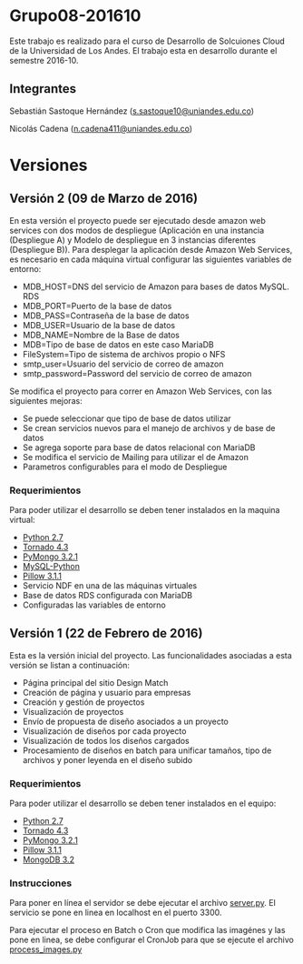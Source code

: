 # Grupo08-201610
Este trabajo es realizado para el curso de Desarrollo de Solcuiones Cloud de la Universidad de Los Andes.
El trabajo esta en desarrollo durante el semestre 2016-10.

## Integrantes
Sebastián Sastoque Hernández ([s.sastoque10@uniandes.edu.co](mailto:s.sastoque10@uniandes.edu.co))

Nicolás Cadena ([n.cadena411@uniandes.edu.co](mailto:n.cadena411@uniandes.edu.co))

# Versiones

## Versión 2 (09 de Marzo de 2016)
En esta versión el proyecto puede ser ejecutado desde amazon web services con dos modos de despliegue (Aplicación en una instancia (Despliegue A) y Modelo de despliegue en 3 instancias diferentes (Despliegue B)).
Para desplegar la aplicación desde Amazon Web Services, es necesario en cada máquina virtual configurar las siguientes variables de entorno:
+ MDB_HOST=DNS del servicio de Amazon para bases de datos MySQL. RDS
+ MDB_PORT=Puerto de la base de datos
+ MDB_PASS=Contraseña de la base de datos
+ MDB_USER=Usuario de la base de datos
+ MDB_NAME=Nombre de la Base de datos
+ MDB=Tipo de base de datos en este caso MariaDB
+ FileSystem=Tipo de sistema de archivos propio o NFS
+ smtp_user=Usuario del servicio de correo de amazon
+ smtp_password=Password del servicio de correo de amazon


Se modifica el proyecto para correr en Amazon Web Services, con las siguientes mejoras:
+ Se puede seleccionar que tipo de base de datos utilizar
+ Se crean servicios nuevos para el manejo de archivos y de base de datos
+ Se agrega soporte para base de datos relacional con MariaDB
+ Se modifica el servicio de Mailing para utilizar el de Amazon
+ Parametros configurables para el modo de Despliegue

### Requerimientos
Para poder utilizar el desarrollo se deben tener instalados en la maquina virtual:
+ [Python 2.7](https://www.python.org/download/releases/2.7/)
+ [Tornado 4.3](http://www.tornadoweb.org/en/stable/)
+ [PyMongo 3.2.1](https://api.mongodb.org/python/current/)
+ [MySQL-Python](https://pypi.python.org/pypi/MySQL-python)
+ [Pillow 3.1.1](http://python-pillow.org/)
+ Servicio NDF en una de las máquinas virtuales
+ Base de datos RDS configurada con MariaDB
+ Configuradas las variables de entorno

## Versión 1 (22 de Febrero de 2016)
Esta es la versión inicial del proyecto. Las funcionalidades asociadas a esta versión se listan a continuación:
+ Página principal del sitio Design Match
+ Creación de página y usuario para empresas
+ Creación y gestión de proyectos
+ Visualización de proyectos
+ Envío de propuesta de diseño asociados a un proyecto
+ Visualización de diseños por cada proyecto
+ Visualización de todos los diseños cargados
+ Procesamiento de diseños en batch para unificar tamaños, tipo de archivos y poner leyenda en el diseño subido

### Requerimientos
Para poder utilizar el desarrollo se deben tener instalados en el equipo:
+ [Python 2.7](https://www.python.org/download/releases/2.7/)
+ [Tornado 4.3](http://www.tornadoweb.org/en/stable/)
+ [PyMongo 3.2.1](https://api.mongodb.org/python/current/)
+ [Pillow 3.1.1](http://python-pillow.org/)
+ [MongoDB 3.2](https://www.mongodb.org/)

### Instrucciones
Para poner en línea el servidor se debe ejecutar el archivo [server.py](../master/server.py). 
El servicio se pone en linea en localhost en el puerto 3300.

Para ejecutar el proceso en Batch o Cron que modifica las imagénes y las pone en linea, se debe configurar el CronJob para que se ejecute el archivo [process_images.py](../master/process_images.py)